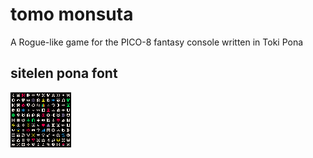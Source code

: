 # tomo monsuta

A Rogue-like game for the PICO-8 fantasy console written in Toki Pona

## sitelen pona font

![](tp-glyphs.png)
